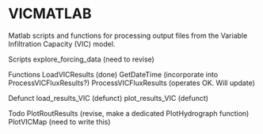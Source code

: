 # VICMATLAB
Matlab scripts and functions for processing output files from the Variable Infiltration Capacity (VIC) model.

Scripts
explore_forcing_data (need to revise)

Functions
LoadVICResults (done)
GetDateTime (incorporate into ProcessVICFluxResults?)
ProcessVICFluxResults (operates OK. Will update)

Defunct
load_results_VIC (defunct)
plot_results_VIC (defunct)

Todo
PlotRoutResults (revise, make a dedicated PlotHydrograph function)
PlotVICMap (need to write this)